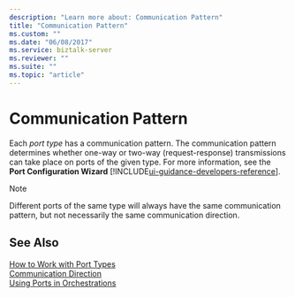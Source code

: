 ```yaml
---
description: "Learn more about: Communication Pattern"
title: "Communication Pattern"
ms.custom: ""
ms.date: "06/08/2017"
ms.service: biztalk-server
ms.reviewer: ""
ms.suite: ""
ms.topic: "article"
---
```

# Communication Pattern
Each *port type* has a communication pattern. The communication pattern determines whether one-way or two-way (request-response) transmissions can take place on ports of the given type. For more information, see the **Port Configuration Wizard** [!INCLUDE[ui-guidance-developers-reference](../includes/ui-guidance-developers-reference.md)].
  
> [!NOTE]
>  Different ports of the same type will always have the same communication pattern, but not necessarily the same communication direction.  
  
## See Also  
 [How to Work with Port Types](../core/how-to-work-with-port-types.md)   
 [Communication Direction](../core/communication-direction.md)   
 [Using Ports in Orchestrations](../core/using-ports-in-orchestrations.md)

